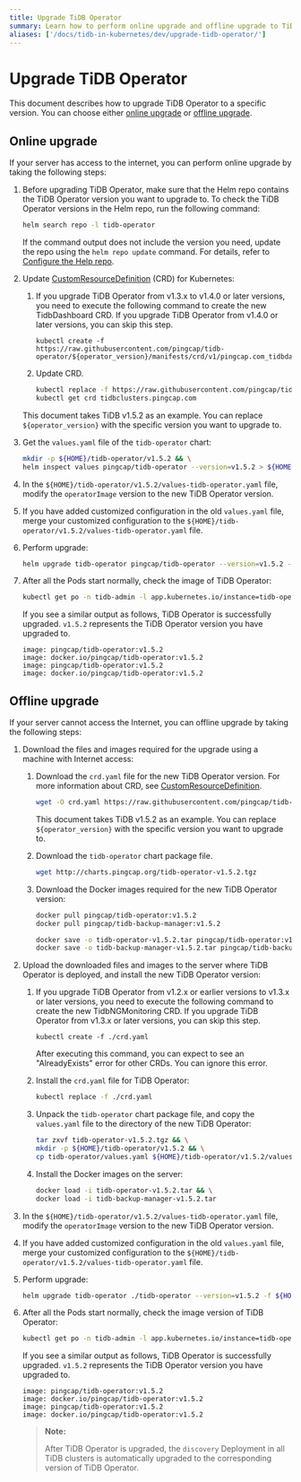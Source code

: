 ```yaml
---
title: Upgrade TiDB Operator
summary: Learn how to perform online upgrade and offline upgrade to TiDB Operator in the Kubernetes cluster.
aliases: ['/docs/tidb-in-kubernetes/dev/upgrade-tidb-operator/']
---
```


# Upgrade TiDB Operator

This document describes how to upgrade TiDB Operator to a specific version. You can choose either [online upgrade](#online-upgrade) or [offline upgrade](#offline-upgrade).

## Online upgrade

If your server has access to the internet, you can perform online upgrade by taking the following steps:

1. Before upgrading TiDB Operator, make sure that the Helm repo contains the TiDB Operator version you want to upgrade to. To check the TiDB Operator versions in the Helm repo, run the following command:

    ```bash
    helm search repo -l tidb-operator
    ```

    If the command output does not include the version you need, update the repo using the `helm repo update` command. For details, refer to [Configure the Help repo](tidb-toolkit.md#configure-the-helm-repo).

2. Update [CustomResourceDefinition](https://kubernetes.io/docs/tasks/access-kubernetes-api/custom-resources/custom-resource-definitions/) (CRD) for Kubernetes:

    1. If you upgrade TiDB Operator from v1.3.x to v1.4.0 or later versions, you need to execute the following command to create the new TidbDashboard CRD. If you upgrade TiDB Operator from v1.4.0 or later versions, you can skip this step.

        
        ```shell
        kubectl create -f https://raw.githubusercontent.com/pingcap/tidb-operator/${operator_version}/manifests/crd/v1/pingcap.com_tidbdashboards.yaml
        ```

    2. Update CRD.

        
        ```bash
        kubectl replace -f https://raw.githubusercontent.com/pingcap/tidb-operator/${operator_version}/manifests/crd.yaml && \
        kubectl get crd tidbclusters.pingcap.com
        ```

    This document takes TiDB v1.5.2 as an example. You can replace `${operator_version}` with the specific version you want to upgrade to.

3. Get the `values.yaml` file of the `tidb-operator` chart:

    
    ```bash
    mkdir -p ${HOME}/tidb-operator/v1.5.2 && \
    helm inspect values pingcap/tidb-operator --version=v1.5.2 > ${HOME}/tidb-operator/v1.5.2/values-tidb-operator.yaml
    ```

4. In the `${HOME}/tidb-operator/v1.5.2/values-tidb-operator.yaml` file, modify the `operatorImage` version to the new TiDB Operator version.

5. If you have added customized configuration in the old `values.yaml` file, merge your customized configuration to the `${HOME}/tidb-operator/v1.5.2/values-tidb-operator.yaml` file.

6. Perform upgrade:

    
    ```bash
    helm upgrade tidb-operator pingcap/tidb-operator --version=v1.5.2 -f ${HOME}/tidb-operator/v1.5.2/values-tidb-operator.yaml -n tidb-admin
    ```

7. After all the Pods start normally, check the image of TiDB Operator:

    
    ```bash
    kubectl get po -n tidb-admin -l app.kubernetes.io/instance=tidb-operator -o yaml | grep 'image:.*operator:'
    ```

    If you see a similar output as follows, TiDB Operator is successfully upgraded. `v1.5.2` represents the TiDB Operator version you have upgraded to.

    ```
    image: pingcap/tidb-operator:v1.5.2
    image: docker.io/pingcap/tidb-operator:v1.5.2
    image: pingcap/tidb-operator:v1.5.2
    image: docker.io/pingcap/tidb-operator:v1.5.2
    ```

## Offline upgrade

If your server cannot access the Internet, you can offline upgrade by taking the following steps:

1. Download the files and images required for the upgrade using a machine with Internet access:

    1. Download the `crd.yaml` file for the new TiDB Operator version. For more information about CRD, see [CustomResourceDefinition](https://kubernetes.io/docs/tasks/access-kubernetes-api/custom-resources/custom-resource-definitions/).

        
        ```bash
        wget -O crd.yaml https://raw.githubusercontent.com/pingcap/tidb-operator/${operator_version}/manifests/crd.yaml
        ```

        This document takes TiDB v1.5.2 as an example. You can replace `${operator_version}` with the specific version you want to upgrade to.

    2. Download the `tidb-operator` chart package file.

        
        ```bash
        wget http://charts.pingcap.org/tidb-operator-v1.5.2.tgz
        ```

    3. Download the Docker images required for the new TiDB Operator version:

        
        ```bash
        docker pull pingcap/tidb-operator:v1.5.2
        docker pull pingcap/tidb-backup-manager:v1.5.2

        docker save -o tidb-operator-v1.5.2.tar pingcap/tidb-operator:v1.5.2
        docker save -o tidb-backup-manager-v1.5.2.tar pingcap/tidb-backup-manager:v1.5.2
        ```

2. Upload the downloaded files and images to the server where TiDB Operator is deployed, and install the new TiDB Operator version:

    1. If you upgrade TiDB Operator from v1.2.x or earlier versions to v1.3.x or later versions, you need to execute the following command to create the new TidbNGMonitoring CRD. If you upgrade TiDB Operator from v1.3.x or later versions, you can skip this step.

        
        ```shell
        kubectl create -f ./crd.yaml
        ```

        After executing this command, you can expect to see an "AlreadyExists" error for other CRDs. You can ignore this error.

    2. Install the `crd.yaml` file for TiDB Operator:

        
        ```bash
        kubectl replace -f ./crd.yaml
        ```

    3. Unpack the `tidb-operator` chart package file, and copy the `values.yaml` file to the directory of the new TiDB Operator:

        
        ```bash
        tar zxvf tidb-operator-v1.5.2.tgz && \
        mkdir -p ${HOME}/tidb-operator/v1.5.2 && \
        cp tidb-operator/values.yaml ${HOME}/tidb-operator/v1.5.2/values-tidb-operator.yaml
        ```

    4. Install the Docker images on the server:

        
        ```bash
        docker load -i tidb-operator-v1.5.2.tar && \
        docker load -i tidb-backup-manager-v1.5.2.tar
        ```

3. In the `${HOME}/tidb-operator/v1.5.2/values-tidb-operator.yaml` file, modify the `operatorImage` version to the new TiDB Operator version.

4. If you have added customized configuration in the old `values.yaml` file, merge your customized configuration to the `${HOME}/tidb-operator/v1.5.2/values-tidb-operator.yaml` file.

5. Perform upgrade:

    
    ```bash
    helm upgrade tidb-operator ./tidb-operator --version=v1.5.2 -f ${HOME}/tidb-operator/v1.5.2/values-tidb-operator.yaml
    ```

6. After all the Pods start normally, check the image version of TiDB Operator:

    
    ```bash
    kubectl get po -n tidb-admin -l app.kubernetes.io/instance=tidb-operator -o yaml | grep 'image:.*operator:'
    ```

    If you see a similar output as follows, TiDB Operator is successfully upgraded. `v1.5.2` represents the TiDB Operator version you have upgraded to.

    ```
    image: pingcap/tidb-operator:v1.5.2
    image: docker.io/pingcap/tidb-operator:v1.5.2
    image: pingcap/tidb-operator:v1.5.2
    image: docker.io/pingcap/tidb-operator:v1.5.2
    ```

    > **Note:**
    >
    > After TiDB Operator is upgraded, the `discovery` Deployment in all TiDB clusters is automatically upgraded to the corresponding version of TiDB Operator.
